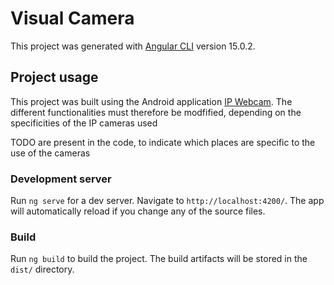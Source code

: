 # Visual Camera

This project was generated with [Angular CLI](https://github.com/angular/angular-cli) version 15.0.2.

## Project usage
This project was built using the Android application [IP Webcam](https://play.google.com/store/apps/details?id=com.pas.webcam&amp;hl=en&amp;gl=US&pli=1).
The different functionalities must therefore be modfified, depending on the specificities of the IP cameras used

TODO are present in the code, to indicate which places are specific to the use of the cameras

### Development server
Run `ng serve` for a dev server. Navigate to `http://localhost:4200/`. The app will automatically reload if you change any of the source files.

### Build
Run `ng build` to build the project. The build artifacts will be stored in the `dist/` directory.
